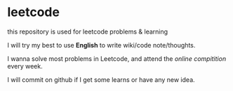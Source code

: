 # leetcode
this repository is used for leetcode problems & learning


I will try my best to use **English** to write wiki/code note/thoughts.

I wanna solve most problems in Leetcode, and attend the *online compitition* every week.

I will commit on github if I get some learns or have any new idea.
